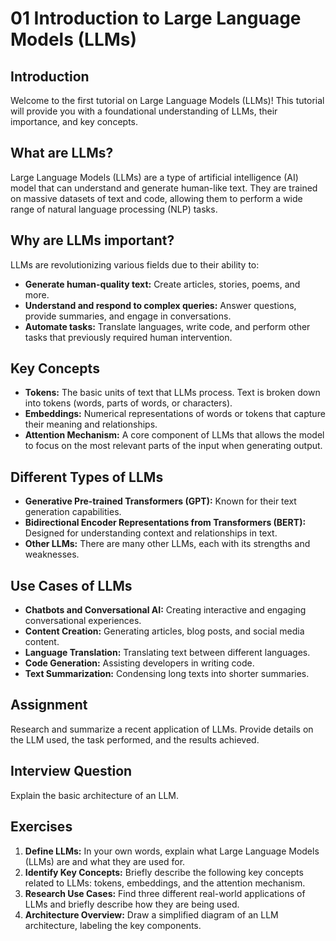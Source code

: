 # 01 Introduction to Large Language Models (LLMs)

## Introduction

Welcome to the first tutorial on Large Language Models (LLMs)! This tutorial will provide you with a foundational understanding of LLMs, their importance, and key concepts.

## What are LLMs?

Large Language Models (LLMs) are a type of artificial intelligence (AI) model that can understand and generate human-like text. They are trained on massive datasets of text and code, allowing them to perform a wide range of natural language processing (NLP) tasks.

## Why are LLMs important?

LLMs are revolutionizing various fields due to their ability to:

*   **Generate human-quality text:** Create articles, stories, poems, and more.
*   **Understand and respond to complex queries:** Answer questions, provide summaries, and engage in conversations.
*   **Automate tasks:** Translate languages, write code, and perform other tasks that previously required human intervention.

## Key Concepts

*   **Tokens:** The basic units of text that LLMs process. Text is broken down into tokens (words, parts of words, or characters).
*   **Embeddings:** Numerical representations of words or tokens that capture their meaning and relationships.
*   **Attention Mechanism:** A core component of LLMs that allows the model to focus on the most relevant parts of the input when generating output.

## Different Types of LLMs

*   **Generative Pre-trained Transformers (GPT):** Known for their text generation capabilities.
*   **Bidirectional Encoder Representations from Transformers (BERT):** Designed for understanding context and relationships in text.
*   **Other LLMs:** There are many other LLMs, each with its strengths and weaknesses.

## Use Cases of LLMs

*   **Chatbots and Conversational AI:** Creating interactive and engaging conversational experiences.
*   **Content Creation:** Generating articles, blog posts, and social media content.
*   **Language Translation:** Translating text between different languages.
*   **Code Generation:** Assisting developers in writing code.
*   **Text Summarization:** Condensing long texts into shorter summaries.

## Assignment

Research and summarize a recent application of LLMs. Provide details on the LLM used, the task performed, and the results achieved.

## Interview Question

Explain the basic architecture of an LLM.

## Exercises

1.  **Define LLMs:** In your own words, explain what Large Language Models (LLMs) are and what they are used for.
2.  **Identify Key Concepts:** Briefly describe the following key concepts related to LLMs: tokens, embeddings, and the attention mechanism.
3.  **Research Use Cases:** Find three different real-world applications of LLMs and briefly describe how they are being used.
4.  **Architecture Overview:** Draw a simplified diagram of an LLM architecture, labeling the key components.
